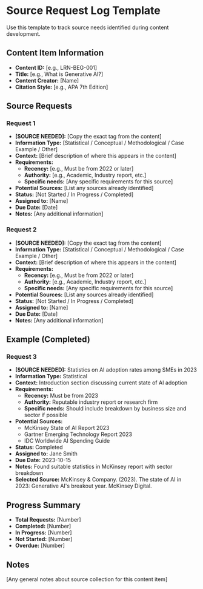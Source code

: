 # Source Request Log Template

Use this template to track source needs identified during content development.

## Content Item Information

- **Content ID:** [e.g., LRN-BEG-001]
- **Title:** [e.g., What is Generative AI?]
- **Content Creator:** [Name]
- **Citation Style:** [e.g., APA 7th Edition]

## Source Requests

### Request 1

- **[SOURCE NEEDED]:** [Copy the exact tag from the content]
- **Information Type:** [Statistical / Conceptual / Methodological / Case Example / Other]
- **Context:** [Brief description of where this appears in the content]
- **Requirements:**
  - **Recency:** [e.g., Must be from 2022 or later]
  - **Authority:** [e.g., Academic, Industry report, etc.]
  - **Specific needs:** [Any specific requirements for this source]
- **Potential Sources:** [List any sources already identified]
- **Status:** [Not Started / In Progress / Completed]
- **Assigned to:** [Name]
- **Due Date:** [Date]
- **Notes:** [Any additional information]

### Request 2

- **[SOURCE NEEDED]:** [Copy the exact tag from the content]
- **Information Type:** [Statistical / Conceptual / Methodological / Case Example / Other]
- **Context:** [Brief description of where this appears in the content]
- **Requirements:**
  - **Recency:** [e.g., Must be from 2022 or later]
  - **Authority:** [e.g., Academic, Industry report, etc.]
  - **Specific needs:** [Any specific requirements for this source]
- **Potential Sources:** [List any sources already identified]
- **Status:** [Not Started / In Progress / Completed]
- **Assigned to:** [Name]
- **Due Date:** [Date]
- **Notes:** [Any additional information]

## Example (Completed)

### Request 3

- **[SOURCE NEEDED]:** Statistics on AI adoption rates among SMEs in 2023
- **Information Type:** Statistical
- **Context:** Introduction section discussing current state of AI adoption
- **Requirements:**
  - **Recency:** Must be from 2023
  - **Authority:** Reputable industry report or research firm
  - **Specific needs:** Should include breakdown by business size and sector if possible
- **Potential Sources:** 
  - McKinsey State of AI Report 2023
  - Gartner Emerging Technology Report 2023
  - IDC Worldwide AI Spending Guide
- **Status:** Completed
- **Assigned to:** Jane Smith
- **Due Date:** 2023-10-15
- **Notes:** Found suitable statistics in McKinsey report with sector breakdown
- **Selected Source:** McKinsey & Company. (2023). The state of AI in 2023: Generative AI's breakout year. McKinsey Digital.

## Progress Summary

- **Total Requests:** [Number]
- **Completed:** [Number]
- **In Progress:** [Number]
- **Not Started:** [Number]
- **Overdue:** [Number]

## Notes

[Any general notes about source collection for this content item]
